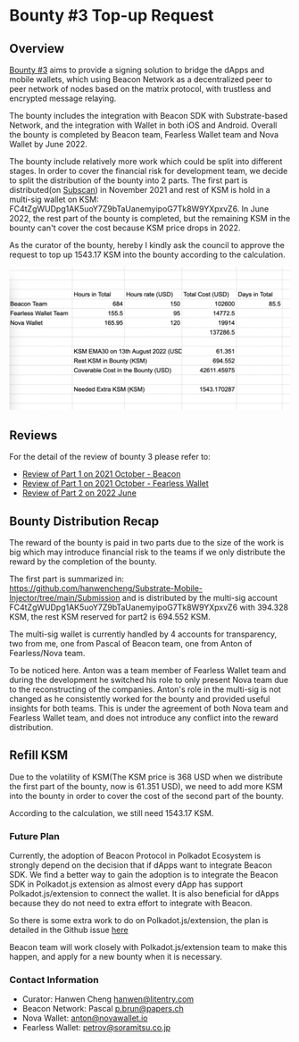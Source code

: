 # Bounty #3 Top-up Request

## Overview

[Bounty #3](https://kusama.polkassembly.io/bounty/3) aims to provide a signing solution to bridge the dApps and mobile wallets, which using Beacon Network as a decentralized peer to peer network of nodes based on the matrix protocol, with trustless and encrypted message relaying.

The bounty includes the integration with Beacon SDK with Substrate-based Network, and the integration with Wallet in both iOS and Android. Overall the bounty is completed by Beacon team, Fearless Wallet team and Nova Wallet by June 2022.

The bounty include relatively more work which could be split into different stages. In order to cover the financial risk for development team, we decide to split the distribution of the bounty into 2 parts. The first part is distributed(on [Subscan](https://kusama.subscan.io/account/FC4tZgWUDpg1AK5uoY7Z9bTaUanemyipoG7Tk8W9YXpxvZ6)) in November 2021 and rest of KSM is hold in a multi-sig wallet on KSM: FC4tZgWUDpg1AK5uoY7Z9bTaUanemyipoG7Tk8W9YXpxvZ6. In June 2022, the rest part of the bounty is completed, but the remaining KSM in the bounty can't cover the cost because KSM price drops in 2022.

As the curator of the bounty, hereby I kindly ask the council to approve the request to top up 1543.17 KSM into the bounty according to the calculation.  

![Time Spent Table](../res/TimeSpent.png)

## Reviews

For the detail of the review of bounty 3 please refer to: 
* [Review of Part 1 on 2021 October - Beacon](./202110Beacon_Review.md)
* [Review of Part 1 on 2021 October - Fearless Wallet](./202110Fearless_Submission_Review.md)
* [Review of Part 2 on 2022 June](./202206Review.md)

## Bounty Distribution Recap

The reward of the bounty is paid in two parts due to the size of the work is big which may introduce financial risk to the teams if we only distribute the reward by the completion of the bounty. 

The first part is summarized in: https://github.com/hanwencheng/Substrate-Mobile-Injector/tree/main/Submission and is distributed by the multi-sig account FC4tZgWUDpg1AK5uoY7Z9bTaUanemyipoG7Tk8W9YXpxvZ6 with 394.328 KSM, the rest KSM reserved for part2 is 694.552 KSM.

The multi-sig wallet is currently handled by 4 accounts for transparency, two from me, one from Pascal of Beacon team, one from Anton of Fearless/Nova team.

To be noticed here. Anton was a team member of Fearless Wallet team and during the development he switched his role to only present Nova team due to the reconstructing of the companies. Anton's role in the multi-sig is not changed as he consistently worked for the bounty and provided useful insights for both teams. This is under the agreement of both Nova team and Fearless Wallet team, and does not introduce any conflict into the reward distribution.

## Refill KSM 

Due to the volatility of KSM(The KSM price is 368 USD when we distribute the first part of the bounty, now is 61.351 USD), we need to add more KSM into the bounty in order to cover the cost of the second part of the bounty.

According to the calculation, we still need 1543.17 KSM.

### Future Plan

Currently, the adoption of Beacon Protocol in Polkadot Ecosystem is strongly depend on the decision that if dApps want to integrate Beacon SDK. We find a better way to gain the adoption is to integrate the Beacon SDK in Polkadot.js extension as almost every dApp has support Polkadot.js/extension to connect the wallet. It is also beneficial for dApps because they do not need to extra effort to integrate with Beacon.

So there is some extra work to do on Polkadot.js/extension, the plan is detailed in the Github issue [here](https://github.com/polkadot-js/extension/issues/989)

Beacon team will work closely with Polkadot.js/extension team to make this happen, and apply for a new bounty when it is necessary.

### Contact Information
* Curator: Hanwen Cheng hanwen@litentry.com
* Beacon Network: Pascal p.brun@papers.ch
* Nova Wallet: anton@novawallet.io
* Fearless Wallet: petrov@soramitsu.co.jp
